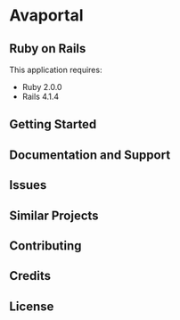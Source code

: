 Avaportal
================

Ruby on Rails
-------------

This application requires:

- Ruby 2.0.0
- Rails 4.1.4

Getting Started
---------------

Documentation and Support
-------------------------

Issues
-------------

Similar Projects
----------------

Contributing
------------

Credits
-------

License
-------
